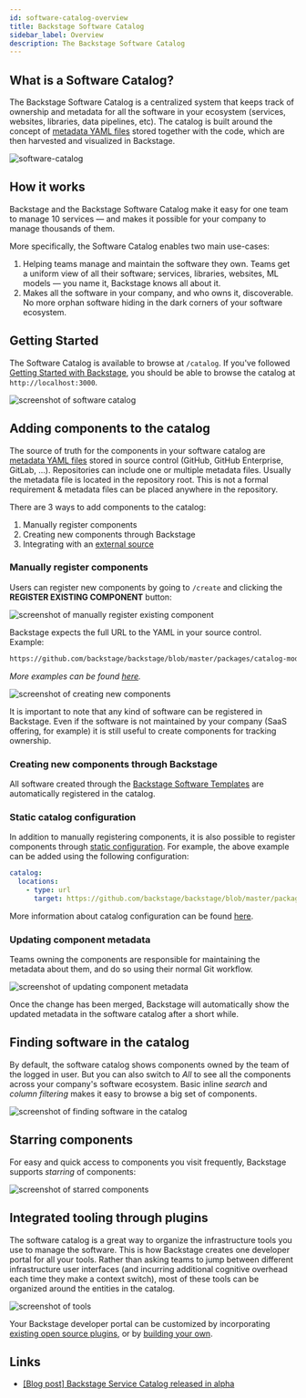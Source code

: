 ```yaml
---
id: software-catalog-overview
title: Backstage Software Catalog
sidebar_label: Overview
description: The Backstage Software Catalog
---
```


## What is a Software Catalog?

The Backstage Software Catalog is a centralized system that keeps track of
ownership and metadata for all the software in your ecosystem (services,
websites, libraries, data pipelines, etc). The catalog is built around the
concept of [metadata YAML files](descriptor-format.md) stored together with the
code, which are then harvested and visualized in Backstage.

![software-catalog](../../assets/header.png)

## How it works

Backstage and the Backstage Software Catalog make it easy for one team to manage
10 services — and makes it possible for your company to manage thousands of
them.

More specifically, the Software Catalog enables two main use-cases:

1. Helping teams manage and maintain the software they own. Teams get a uniform
   view of all their software; services, libraries, websites, ML models — you
   name it, Backstage knows all about it.
2. Makes all the software in your company, and who owns it, discoverable. No
   more orphan software hiding in the dark corners of your software ecosystem.

## Getting Started

The Software Catalog is available to browse at `/catalog`. If you've followed
[Getting Started with Backstage](../../getting-started), you should be able to
browse the catalog at `http://localhost:3000`.

![screenshot of software catalog](../../assets/software-catalog/software-catalog-home.png)

## Adding components to the catalog

The source of truth for the components in your software catalog are [metadata YAML files](descriptor-format.md) stored in source control (GitHub, GitHub
Enterprise, GitLab, ...). Repositories can include one or multiple metadata
files. Usually the metadata file is located in the repository root. This is not
a formal requirement & metadata files can be placed anywhere in the repository.

There are 3 ways to add components to the catalog:

1. Manually register components
2. Creating new components through Backstage
3. Integrating with an [external source](external-integrations.md)

### Manually register components

Users can register new components by going to `/create` and clicking the
**REGISTER EXISTING COMPONENT** button:

![screenshot of manually register existing component](../../assets/software-catalog/bsc-register-1.png)

Backstage expects the full URL to the YAML in your source control. Example:

```bash
https://github.com/backstage/backstage/blob/master/packages/catalog-model/examples/components/artist-lookup-component.yaml
```

_More examples can be found
[here](https://github.com/backstage/backstage/tree/master/packages/catalog-model/examples)._

![screenshot of creating new components](../../assets/software-catalog/bsc-register-2.png)

It is important to note that any kind of software can be registered in
Backstage. Even if the software is not maintained by your company (SaaS
offering, for example) it is still useful to create components for tracking
ownership.

### Creating new components through Backstage

All software created through the
[Backstage Software Templates](../software-templates/index.md) are automatically
registered in the catalog.

### Static catalog configuration

In addition to manually registering components, it is also possible to register
components through [static configuration](../../conf/index.md). For example, the
above example can be added using the following configuration:

```yaml
catalog:
  locations:
    - type: url
      target: https://github.com/backstage/backstage/blob/master/packages/catalog-model/examples/components/artist-lookup-component.yaml
```

More information about catalog configuration can be found
[here](configuration.md).

### Updating component metadata

Teams owning the components are responsible for maintaining the metadata about
them, and do so using their normal Git workflow.

![screenshot of updating component metadata](../../assets/software-catalog/bsc-edit.png)

Once the change has been merged, Backstage will automatically show the updated
metadata in the software catalog after a short while.

## Finding software in the catalog

By default, the software catalog shows components owned by the team of the logged
in user. But you can also switch to _All_ to see all the components across your
company's software ecosystem. Basic inline _search_ and _column filtering_ makes
it easy to browse a big set of components.

![screenshot of finding software in the catalog](../../assets/software-catalog/bsc-search.png)

## Starring components

For easy and quick access to components you visit frequently, Backstage supports
_starring_ of components:

![screenshot of starred components](../../assets/software-catalog/bsc-starred.png)

## Integrated tooling through plugins

The software catalog is a great way to organize the infrastructure tools you use
to manage the software. This is how Backstage creates one developer portal for
all your tools. Rather than asking teams to jump between different
infrastructure user interfaces (and incurring additional cognitive overhead each time they
make a context switch), most of these tools can be organized around the entities
in the catalog.

![screenshot of tools](https://backstage.io/assets/images/tabs-abfdf72185d3ceb1d92c4237f7f78809.png)

Your Backstage developer portal can be customized by incorporating
[existing open source plugins](https://github.com/backstage/backstage/tree/master/plugins),
or by [building your own](../../plugins/index.md).

## Links

- [[Blog post] Backstage Service Catalog released in alpha](https://backstage.io/blog/2020/06/22/backstage-service-catalog-alpha)
